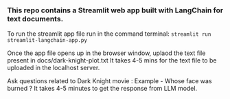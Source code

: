 ### This repo contains a Streamlit web app built with LangChain for text documents.

To run the streamlit app file run in the command terminal: `streamlit run streamlit-langchain-app.py`

Once the app file opens up in the browser window, uplaod the text file present in docs/dark-knight-plot.txt
It takes 4-5 mins for the text file to be uploaded in the localhost server.

Ask questions related to Dark Knight movie : Example - Whose face was burned ?
It takes 4-5 minutes to get the response from LLM model.